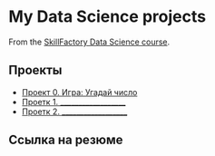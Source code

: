 # My Data Science projects

From the [SkillFactory Data Science course](https://skillfactory.ru/data-scientist).

## Проекты

* [Проект 0. Игра: Угадай число](https://github.com/Dredox22/sf_data_science/project_0)
* [Проетк 1. __________________](_____________________________________________________)
* [Проетк 2. __________________](_____________________________________________________)

## Ссылка на резюме
